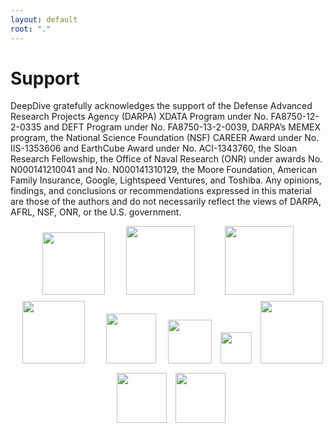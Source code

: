 ```yaml
---
layout: default
root: "."
---
```


# Support

DeepDive gratefully acknowledges the support of the Defense Advanced
Research Projects Agency (DARPA) XDATA Program under No.
FA8750-12-2-0335 and DEFT Program under No. FA8750-13-2-0039, DARPA’s
MEMEX program, the National Science Foundation (NSF) CAREER Award
under No. IIS-1353606 and EarthCube Award under No. ACI-1343760, the
Sloan Research Fellowship, the Office of Naval Research (ONR) under
awards No. N000141210041 and No. N000141310129, the Moore Foundation,
American Family Insurance, Google, Lightspeed Ventures, and Toshiba.
Any opinions, findings, and conclusions or recommendations expressed
in this material are those of the authors and do not necessarily
reflect the views of DARPA, AFRL, NSF, ONR, or the U.S. government.

<div style="text-align:center;" class="sponsor">
  <a href="http://www.darpa.mil"><img height="100px" src="http://i.stanford.edu//hazy/images/logos/darpa.jpg" style="margin-bottom:10px; margin-left:30px; margin-right:15px;"></a>
  <a href="http://www.nsf.gov"><img height="110px" src="http://i.stanford.edu//hazy/images/logos/nsf.jpg" style="margin-bottom:10px; margin-left:15px; margin-right:30px;"></a> 
  <a href="http://www.sloan.org/sloan-research-fellowships/"><img height="110px" src="{{ site.baseurl }}/images/logos/sloan.jpg" style="margin-bottom:10px; margin-left:15px; margin-right:30px;"></a>
  <a href="http://www.onr.navy.mil"><img height="100px" src="http://i.stanford.edu//hazy/images/logos/onr.png" style="margin-bottom:10px; margin-left:15px; margin-right:15px;"></a>
  <a href="http://www.moore.org/"><img height="80px" src="{{ site.baseurl }}/images/logos/moore.jpg" style="margin-bottom:10px; margin-left:15px; margin-right:15px;"></a>
  <a href="http://www.amfam.com/default.asp"><img height="70px" src="http://i.stanford.edu//hazy/images/logos/amfam.jpeg" style="margin-bottom:10px; margin-bottom:15px;"></a>
  <a href="http://chtc.cs.wisc.edu"><img height="50px" src="http://i.stanford.edu//hazy/images/logos/chtc.png" style="margin-bottom:10px; margin-left:10px;"></a>
  <a href="http://www.google.com"><img height="100px" src="http://i.stanford.edu//hazy/images/logos/google.png" style="margin-bottom:10px; margin-left:10px;"></a>
  <a href="http://lsvp.com/"><img height="80px" src="{{ site.baseurl }}/images/logos/lsvp.gif" style="margin-bottom:10px; margin-left:10px;"></a>
  <a href="http://www.toshiba.com/"><img height="80px" src="{{ site.baseurl }}/images/logos/toshiba.jpg" style="margin-bottom:10px; margin-left:10px;"></a>
</div>

